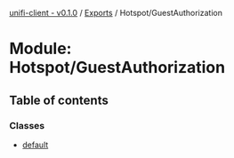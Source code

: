 [unifi-client - v0.1.0](../README.md) / [Exports](../modules.md) / Hotspot/GuestAuthorization

# Module: Hotspot/GuestAuthorization

## Table of contents

### Classes

- [default](../classes/hotspot_guestauthorization.default.md)
